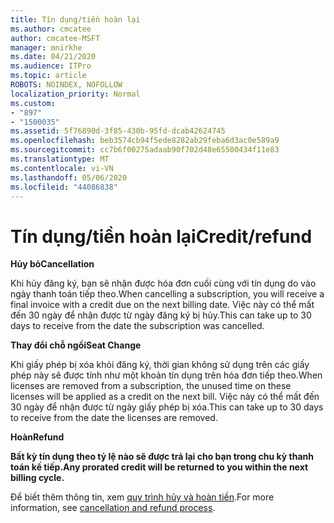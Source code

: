 ```yaml
---
title: Tín dụng/tiền hoàn lại
ms.author: cmcatee
author: cmcatee-MSFT
manager: mnirkhe
ms.date: 04/21/2020
ms.audience: ITPro
ms.topic: article
ROBOTS: NOINDEX, NOFOLLOW
localization_priority: Normal
ms.custom:
- "897"
- "1500035"
ms.assetid: 5f76890d-3f85-430b-95fd-dcab42624745
ms.openlocfilehash: beb3574cb94f5ede8282ab29feba6d3ac0e589a9
ms.sourcegitcommit: cc7b6f00275adaab90f702d48e65500434f11e83
ms.translationtype: MT
ms.contentlocale: vi-VN
ms.lasthandoff: 05/06/2020
ms.locfileid: "44086838"
---
```

# <a name="creditrefund"></a><span data-ttu-id="2dc94-102">Tín dụng/tiền hoàn lại</span><span class="sxs-lookup"><span data-stu-id="2dc94-102">Credit/refund</span></span>

<span data-ttu-id="2dc94-103">**Hủy bỏ**</span><span class="sxs-lookup"><span data-stu-id="2dc94-103">**Cancellation**</span></span>
  
<span data-ttu-id="2dc94-104">Khi hủy đăng ký, bạn sẽ nhận được hóa đơn cuối cùng với tín dụng do vào ngày thanh toán tiếp theo.</span><span class="sxs-lookup"><span data-stu-id="2dc94-104">When cancelling a subscription, you will receive a final invoice with a credit due on the next billing date.</span></span> <span data-ttu-id="2dc94-105">Việc này có thể mất đến 30 ngày để nhận được từ ngày đăng ký bị hủy.</span><span class="sxs-lookup"><span data-stu-id="2dc94-105">This can take up to 30 days to receive from the date the subscription was cancelled.</span></span>
  
<span data-ttu-id="2dc94-106">**Thay đổi chỗ ngồi**</span><span class="sxs-lookup"><span data-stu-id="2dc94-106">**Seat Change**</span></span>
  
<span data-ttu-id="2dc94-107">Khi giấy phép bị xóa khỏi đăng ký, thời gian không sử dụng trên các giấy phép này sẽ được tính như một khoản tín dụng trên hóa đơn tiếp theo.</span><span class="sxs-lookup"><span data-stu-id="2dc94-107">When licenses are removed from a subscription, the unused time on these licenses will be applied as a credit on the next bill.</span></span> <span data-ttu-id="2dc94-108">Việc này có thể mất đến 30 ngày để nhận được từ ngày giấy phép bị xóa.</span><span class="sxs-lookup"><span data-stu-id="2dc94-108">This can take up to 30 days to receive from the date the licenses are removed.</span></span>

<span data-ttu-id="2dc94-109">**Hoàn**</span><span class="sxs-lookup"><span data-stu-id="2dc94-109">**Refund**</span></span>

<span data-ttu-id="2dc94-110">**Bất kỳ tín dụng theo tỷ lệ nào sẽ được trả lại cho bạn trong chu kỳ thanh toán kế tiếp.**</span><span class="sxs-lookup"><span data-stu-id="2dc94-110">**Any prorated credit will be returned to you within the next billing cycle.**</span></span>

<span data-ttu-id="2dc94-111">Để biết thêm thông tin, xem [quy trình hủy và hoàn tiền](https://docs.microsoft.com/microsoft-365/commerce/subscriptions/cancel-your-subscription?view=o365-worldwide).</span><span class="sxs-lookup"><span data-stu-id="2dc94-111">For more information, see [cancellation and refund process](https://docs.microsoft.com/microsoft-365/commerce/subscriptions/cancel-your-subscription?view=o365-worldwide).</span></span> 
